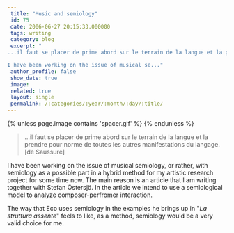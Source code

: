 ```yaml
---
 title: "Music and semiology"
 id: 75
 date: 2006-06-27 20:15:33.000000
 tags: writing
 category: blog
 excerpt: "
...il faut se placer de prime abord sur le terrain de la langue et la prendre pour norme de toutes les autres manifestations du langage.  [de Saussure]

I have been working on the issue of musical se..."
 author_profile: false
 show_date: true
 image: 
 related: true
 layout: single
 permalink: /:categories/:year/:month/:day/:title/
---
```

{% unless page.image contains 'spacer.gif' %}
{% endunless %}

<blockquote>
...il faut se placer de prime abord sur le terrain de la langue et la prendre pour norme de toutes les autres manifestations du langage.  [de Saussure]
</blockquote>
I have been working on the issue of musical semiology, or rather, with semiology as a possible part in a hybrid method for my artistic research project for some time now. The main reason is an article that I am writing together with Stefan &Ouml;stersj&ouml;. In the article we intend to use a semiological model to analyze composer-perfromer interaction.


The way that Eco uses semiology in the examples he brings up in "<em>La struttura assente</em>" feels to like, as a method, semiology would be a very valid choice for me.
